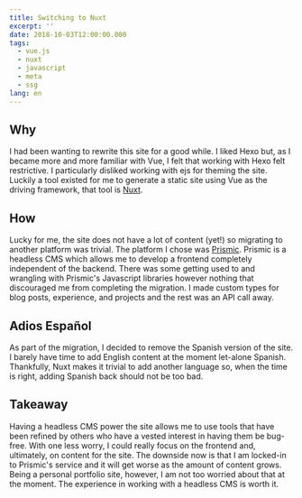 ```yaml
---
title: Switching to Nuxt
excerpt: ''
date: 2018-10-03T12:00:00.000
tags:
  - vue.js
  - nuxt
  - javascript
  - meta
  - ssg
lang: en
---
```

## Why
I had been wanting to rewrite this site for a good while.
I liked Hexo but, as I became more and more familiar with Vue, I felt that working with Hexo felt restrictive.
I particularly disliked working with ejs for theming the site.
Luckily a tool existed for me to generate a static site using Vue as the driving framework, that tool is [Nuxt](https://nuxtjs.org/).

## How
Lucky for me, the site does not have a lot of content (yet!) so migrating to another platform was trivial.
The platform I chose was [Prismic](https://prismic.io/).
Prismic is a headless CMS which allows me to develop a frontend completely independent of the backend.
There was some getting used to and wrangling with Prismic's Javascript libraries however nothing that discouraged me from completing the migration.
I made custom types for blog posts, experience, and projects and the rest was an API call away.

## Adios Español
As part of the migration, I decided to remove the Spanish version of the site.
I barely have time to add English content at the moment let-alone Spanish.
Thankfully, Nuxt makes it trivial to add another language so, when the time is right, adding Spanish back should not be too bad.

## Takeaway
Having a headless CMS power the site allows me to use tools that have been refined by others who have a vested interest in having them be bug-free.
With one less worry, I could really focus on the frontend and, ultimately, on content for the site.
The downside now is that I am locked-in to Prismic's service and it will get worse as the amount of content grows.
Being a personal portfolio site, however, I am not too worried about that at the moment.
The experience in working with a headless CMS is worth it.
